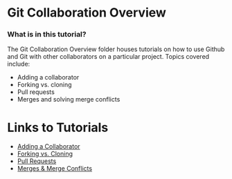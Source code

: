 # Git Collaboration Overview

### What is in this tutorial?

The Git Collaboration Overview folder houses tutorials on how to use Github and Git with other collaborators on a particular project. Topics covered include:

  - Adding a collaborator
  - Forking vs. cloning
  - Pull requests
  - Merges and solving merge conflicts

# Links to Tutorials

- [Adding a Collaborator](https://github.com/jeanshanchik/KVKRepo/blob/master/Git%20Collaboration%20Files/AddingCollaborator.md)
- [Forking vs. Cloning](https://github.com/jeanshanchik/KVKRepo/blob/master/Git%20Collaboration%20Files/ForkingvsCloning.md)
- [Pull Requests](https://github.com/jeanshanchik/KVKRepo/blob/master/Git%20Collaboration%20Files/PullRequests.md)
- [Merges & Merge Conflicts](https://github.com/jeanshanchik/KVKRepo/blob/master/Git%20Collaboration%20Files/MergeConflicts.md)

